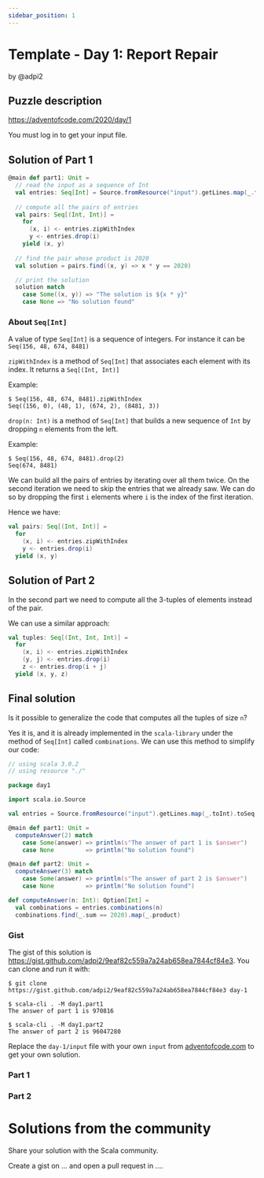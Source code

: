 ```yaml
---
sidebar_position: 1
---
```


# Template - Day 1: Report Repair 
by @adpi2

## Puzzle description

https://adventofcode.com/2020/day/1

You must log in to get your input file.

## Solution of Part 1

```scala
@main def part1: Unit = 
  // read the input as a sequence of Int
  val entries: Seq[Int] = Source.fromResource("input").getLines.map(_.toInt).toSeq
  
  // compute all the pairs of entries
  val pairs: Seq[(Int, Int)] =
    for 
      (x, i) <- entries.zipWithIndex
      y <- entries.drop(i)
    yield (x, y)
  
  // find the pair whose product is 2020
  val solution = pairs.find((x, y) => x * y == 2020)

  // print the solution
  solution match
    case Some((x, y)) => "The solution is ${x * y}"
    case None => "No solution found"
```

### About `Seq[Int]`

A value of type `Seq[Int]` is a sequence of integers.
For instance it can be `Seq(156, 48, 674, 8481)`

`zipWithIndex` is a method of  `Seq[Int]` that associates each element with its index.
It returns a `Seq[(Int, Int)]`

Example:
```
$ Seq(156, 48, 674, 8481).zipWithIndex
Seq((156, 0), (48, 1), (674, 2), (8481, 3))
```

`drop(n: Int)` is a method of `Seq[Int]` that builds a new sequence of `Int` by dropping `n` elements from the left.

Example:
```
$ Seq(156, 48, 674, 8481).drop(2)
Seq(674, 8481)
```

We can build all the pairs of entries by iterating over all them twice.
On the second iteration we need to skip the entries that we already saw.
We can do so by dropping the first `i` elements where `i` is the index of the first iteration.

Hence we have:
```scala
val pairs: Seq[(Int, Int)] =
  for 
    (x, i) <- entries.zipWithIndex
    y <- entries.drop(i)
  yield (x, y)
```

## Solution of Part 2

In the second part we need to compute all the 3-tuples of elements instead of the pair.

We can use a similar approach:
```scala
val tuples: Seq[(Int, Int, Int)] =
  for 
    (x, i) <- entries.zipWithIndex
    (y, j) <- entries.drop(i)
    z <- entries.drop(i + j)
  yield (x, y, z)
```

## Final solution

Is it possible to generalize the code that computes all the tuples of size `n`?

Yes it is, and it is already implemented in the `scala-library` under the method of `Seq[Int]` called `combinations`.
We can use this method to simplify our code:

```scala
// using scala 3.0.2
// using resource "./"

package day1

import scala.io.Source

val entries = Source.fromResource("input").getLines.map(_.toInt).toSeq

@main def part1: Unit =
  computeAnswer(2) match
    case Some(answer) => println(s"The answer of part 1 is $answer")
    case None         => println("No solution found")

@main def part2: Unit =
  computeAnswer(3) match
    case Some(answer) => println(s"The answer of part 2 is $answer")
    case None         => println("No solution found")

def computeAnswer(n: Int): Option[Int] =
  val combinations = entries.combinations(n)
  combinations.find(_.sum == 2020).map(_.product)
```

### Gist

The gist of this solution is https://gist.github.com/adpi2/9eaf82c559a7a24ab658ea7844cf84e3.
You can clone and run it with:
```
$ git clone https://gist.github.com/adpi2/9eaf82c559a7a24ab658ea7844cf84e3 day-1

$ scala-cli . -M day1.part1
The answer of part 1 is 970816

$ scala-cli . -M day1.part2
The answer of part 2 is 96047280
```

Replace the `day-1/input` file with your own `input` from [adventofcode.com](https://adventofcode.com/2020/day/1) to get your own solution.  

### Part 1

<div id="template-day-1-part-1"></div>

<div id="day-2"></div>

### Part 2

<div id="template-day-1-part-2"></div>

# Solutions from the community

Share your solution with the Scala community.

Create a gist on ... and open a pull request in ....

